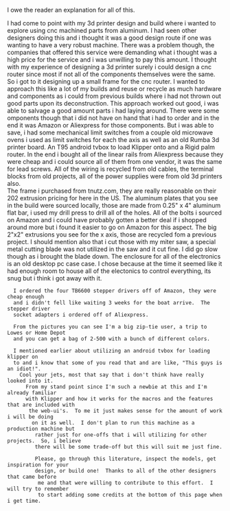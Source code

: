 I owe the reader an explanation for all of this.

I had come to point with my 3d printer design and build where i wanted to explore using
cnc machined parts from aluminum.  I had seen other designers doing this
and i thought it was a good design route if one was wanting to have a very robust 
machine.  There was a problem though, the companies that offered this service
were demanding what i thought was a high price for the service and i was unwilling
to pay this amount.  I thought with my experience of designing a 3d printer
surely i could design a cnc router since most if not all of the components
themselves were the same.  So i got to it designing up a small frame for the
cnc router.  I wanted to approach this like a lot of my builds and reuse or
recycle as much hardware and components as i could from previous builds where i had
not thrown out good parts upon its deconstruction.
     This approach worked out good, i was able to salvage a good amount parts i 
     had laying around.  There were some omponents though that i did not have on hand
     that i had to order and in the end it was Amazon or Aliexpress for those components.
     But i was able to save, i had some mechanical limit switches from a couple old
     microwave ovens i used as limit switches for each the axis as well as an old
     Rumba 3d printer board.  An T95 android tvbox to load Klipper onto and a Rigid 
     palm router.  In the end i bought all of the linear rails from Aliexpress because 
     they were cheap and i could source all of them from one vendor, it was the same for
     lead screws.  All of the wiring is recycled from old cables, the terminal blocks
     from old projects, all of the power supplies were from old 3d printers also.  
     The frame i purchased from tnutz.com, they are really reasonable on their 202 
     extrusion pricing for here in the US.   The aluminum plates that you see in the build
     were sourced locally, those are made from 0.25" x 4" aluminum flat bar, i used my
     drill press to drill all of the holes.  All of the bolts i sourced on Amazon
     and i could have probably gotten a better deal if i shopped around more but i 
     found it easier to go on Amazon for this aspect.  The big 2"x2" extrusions you see
     for the x axis, those are recycled fom a previous project.  I should mention also that 
     i cut those with my miter saw, a special metal cutting blade was not utilized
     in the saw and it cut fine.  I did go slow though as i brought the blade down.
     The enclosure for all of the electronics is an old desktop pc case case.  I chose
      because at the time it seemed like it had enough room to house all of the electonics 
      to control everything, its snug but i think i got away with it.

      I ordered the four TB6600 stepper drivers off of Amazon, they were cheap enough 
      and i didn't fell like waiting 3 weeks for the boat arrive.  The stepper driver
      socket adapters i ordered off of Aliexpress.

      From the pictures you can see I'm a big zip-tie user, a trip to Lowes or Home Depot
      and you can get a bag of 2-500 with a bunch of different colors.

      I mentioned earlier about utilizing an android tvbox for loading klipper on
      to and i know that some of you read that and are like, "This guys is an idiot!".
        Cool your jets, most that say that i don't think have really looked into it.
          From my stand point since I'm such a newbie at this and I'm already familiar 
          with Klipper and how it works for the macros and the features that are included with
           the web-ui's.  To me it just makes sense for the amount of work i will be doing
            on it as well.  I don't plan to run this machine as a production machine but
             rather just for one-offs that i will utilizing for other projects.  So, i believe 
             there will be some trade-off but this will suit me just fine.  

             Please, go through this literature, inspect the models, get inspiration for your 
             design, or build one!  Thanks to all of the other designers that came before
              me and that were willing to contribute to this effort.  I will try to remember
              to start adding some credits at the bottom of this page when i get time.
              
